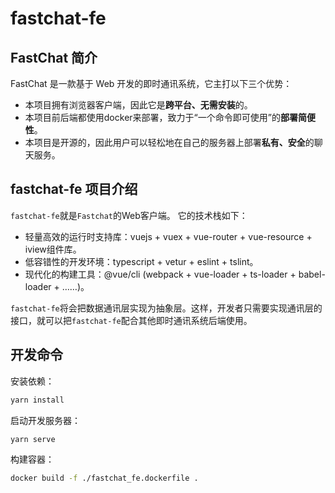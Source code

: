 # fastchat-fe

## FastChat 简介
FastChat 是一款基于 Web 开发的即时通讯系统，它主打以下三个优势：
* 本项目拥有浏览器客户端，因此它是**跨平台、无需安装**的。
* 本项目前后端都使用docker来部署，致力于“一个命令即可使用”的**部署简便性**。
* 本项目是开源的，因此用户可以轻松地在自己的服务器上部署**私有、安全**的聊天服务。

## fastchat-fe 项目介绍
`fastchat-fe`就是`Fastchat`的Web客户端。 
它的技术栈如下：
* 轻量高效的运行时支持库：vuejs + vuex + vue-router + vue-resource + iview组件库。
* 低容错性的开发环境：typescript + vetur + eslint + tslint。
* 现代化的构建工具：@vue/cli (webpack + vue-loader + ts-loader + babel-loader + ……)。
<!-- TODO: 需要写一篇文章来解释这些开发工具是如何work的，webpack中的config也需要解释 -->

`fastchat-fe`将会把数据通讯层实现为抽象层。这样，开发者只需要实现通讯层的接口，就可以把`fastchat-fe`配合其他即时通讯系统后端使用。

## 开发命令
安装依赖：
```bash
yarn install
```

启动开发服务器：
```bash
yarn serve
```

构建容器：
```bash
docker build -f ./fastchat_fe.dockerfile .
```

